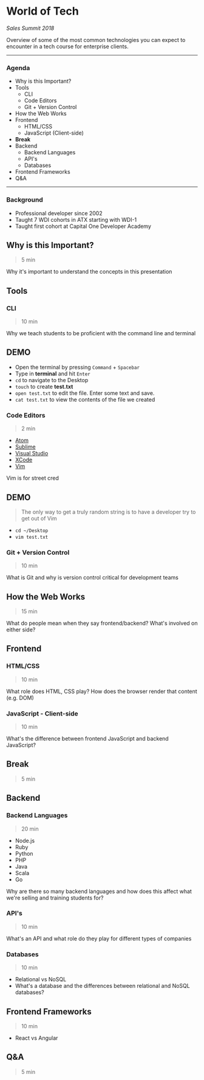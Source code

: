 # World of Tech

*Sales Summit 2018*

Overview of some of the most common technologies you can expect to encounter in a tech course for enterprise clients.

--- 

### Agenda 

- Why is this Important?
- Tools
  - CLI
  - Code Editors
  - Git + Version Control 
- How the Web Works
- Frontend
  - HTML/CSS
  - JavaScript (Client-side)
- **Break**
- Backend
  - Backend Languages
  - API's
  - Databases
- Frontend Frameworks
- Q&A

---

### Background 

- Professional developer since 2002
- Taught 7 WDI cohorts in ATX starting with WDI-1
- Taught first cohort at Capital One Developer Academy  

## Why is this Important?
> 5 min

Why it's important to understand the concepts in this presentation

## Tools 

### CLI 
> 10 min

Why we teach students to be proficient with the command line and terminal

## DEMO

- Open the terminal by pressing `Command` + `Spacebar`
- Type in **terminal** and hit `Enter`
- `cd` to navigate to the Desktop
- `touch` to create **test.txt**
- `open test.txt` to edit the file. Enter some text and save. 
- `cat test.txt` to view the contents of the file we created

### Code Editors 
> 2 min

- [Atom](https://atom.io/)
- [Sublime](https://www.sublimetext.com/)
- [Visual Studio](https://code.visualstudio.com/)
- [XCode](https://developer.apple.com/xcode/)
- [Vim](http://www.vim.org/)

Vim is for street cred 

## DEMO

> The only way to get a truly random string is to have a developer try to get out of Vim 

- `cd ~/Desktop`
- `vim test.txt`

### Git + Version Control
> 10 min

What is Git and why is version control critical for development teams

## How the Web Works 
> 15 min

What do people mean when they say frontend/backend? What's involved on either side?

## Frontend

### HTML/CSS 
> 10 min

What role does HTML, CSS play? How does the browser render that content (e.g. DOM)

### JavaScript - Client-side 
> 10 min

What's the difference between frontend JavaScript and backend JavaScript? 

## Break
> 5 min

## Backend

### Backend Languages 
> 20 min

* Node.js
* Ruby
* Python
* PHP
* Java
* Scala
* Go

Why are there so many backend languages and how does this affect what we're selling and training students for? 

### API's 
> 10 min

What's an API and what role do they play for different types of companies

### Databases 
> 10 min

- Relational vs NoSQL
- What's a database and the differences between relational and NoSQL databases?

## Frontend Frameworks 
> 10 min

- React vs Angular

## Q&A
> 5 min

